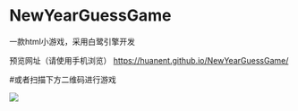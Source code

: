 # NewYearGuessGame
一款html小游戏，采用白鹭引擎开发

预览网址（请使用手机浏览）
https://huanent.github.io/NewYearGuessGame/

#或者扫描下方二维码进行游戏

![](https://huanent.github.io/NewYearGuessGame/1492923245.png)
